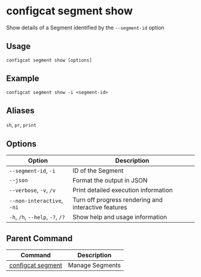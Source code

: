 # configcat segment show
Show details of a Segment identified by the `--segment-id` option
## Usage
```
configcat segment show [options]
```
## Example
```
configcat segment show -i <segment-id>
```
## Aliases
`sh`, `pr`, `print`
## Options
| Option | Description |
| ------ | ----------- |
| `--segment-id`, `-i` | ID of the Segment |
| `--json` | Format the output in JSON |
| `--verbose`, `-v`, `/v` | Print detailed execution information |
| `--non-interactive`, `-ni` | Turn off progress rendering and interactive features |
| `-h`, `/h`, `--help`, `-?`, `/?` | Show help and usage information |
## Parent Command
| Command | Description |
| ------ | ----------- |
| [configcat segment](configcat-segment.md) | Manage Segments |
